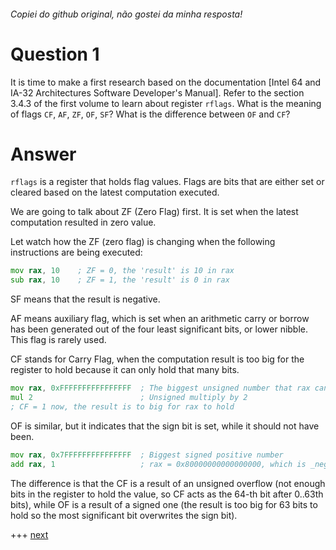 ###### Copiei do github original, não gostei da minha resposta!
# Question 1


It is time to make a first research based on the documentation
[Intel 64 and IA-32 Architectures Software Developer's Manual]. Refer to the section 3.4.3 of the first volume to learn
about register `rflags`. What is the meaning of flags `CF`,
`AF`, `ZF`, `OF`, `SF`? What is the difference
between `OF` and `CF`? 


# Answer


    
`rflags` is a register that holds flag values. Flags are bits that are either set or cleared
based on the latest computation executed.

We are going to talk about ZF (Zero Flag) first. It is set when the latest computation resulted in zero value.

Let watch how the ZF (zero flag) is changing when the following instructions are being executed:


```asm
mov rax, 10    ; ZF = 0, the 'result' is 10 in rax
sub rax, 10    ; ZF = 1, the 'result' is 0 in rax

```

SF means that the result is negative.

AF means auxiliary flag, which is set when an arithmetic carry or borrow has been generated out of the four least significant bits, or lower nibble. This flag is rarely used.

CF stands for Carry Flag, when the computation result is too big for the register to hold because it can only hold that many bits.

```asm
mov rax, 0xFFFFFFFFFFFFFFFF  ; The biggest unsigned number that rax can hold
mul 2                        ; Unsigned multiply by 2
; CF = 1 now, the result is to big for rax to hold
```

OF is similar, but it indicates that the sign bit is set, while it should not have been.

```asm
mov rax, 0x7FFFFFFFFFFFFFFF  ; Biggest signed positive number
add rax, 1                   ; rax = 0x80000000000000000, which is _negative_. OF=1
```

The difference is that the CF is a result of an unsigned overflow (not enough bits in the register to hold the value, so CF acts as the 64-th bit after 0..63th bits), while OF is a result of a signed one (the result is too big for 63 bits to hold so the most significant bit overwrites the sign bit).



 +++ [next](002.md)